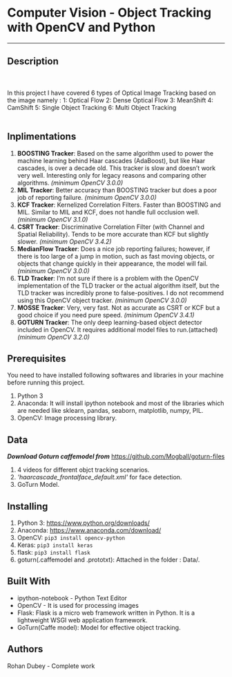 # Computer Vision - Object Tracking with OpenCV and Python
--------------------------------------------------------
## Description
<br><br>
In this project I have covered 6 types of Optical Image Tracking based on the image namely :
	1: Optical Flow
	2: Dense Optical Flow
	3: MeanShift
	4: CamShift
	5: Single Object Tracking
	6: Multi Object Tracking
  <br><br>
## Inplimentations
  1. **BOOSTING Tracker**: Based on the same algorithm used to power the machine learning behind Haar cascades (AdaBoost), but like Haar cascades, is over a decade old. This tracker is slow and doesn’t work very well. Interesting only for legacy reasons and comparing other algorithms. _(minimum OpenCV 3.0.0)_
  2. **MIL Tracker**: Better accuracy than BOOSTING tracker but does a poor job of reporting failure. _(minimum OpenCV 3.0.0)_
  3. **KCF Tracker**: Kernelized Correlation Filters. Faster than BOOSTING and MIL. Similar to MIL and KCF, does not handle full occlusion well. _(minimum OpenCV 3.1.0)_
  4. **CSRT Tracker**: Discriminative Correlation Filter (with Channel and Spatial Reliability). Tends to be more accurate than KCF but slightly slower. _(minimum OpenCV 3.4.2)_
  5. **MedianFlow Tracker**: Does a nice job reporting failures; however, if there is too large of a jump in motion, such as fast moving objects, or objects that change quickly in their appearance, the model will fail. _(minimum OpenCV 3.0.0)_
  6. **TLD Tracker**: I’m not sure if there is a problem with the OpenCV implementation of the TLD tracker or the actual algorithm itself, but the TLD tracker was incredibly prone to false-positives. I do not recommend using this OpenCV object tracker. _(minimum OpenCV 3.0.0)_
  7. **MOSSE Tracker**: Very, very fast. Not as accurate as CSRT or KCF but a good choice if you need pure speed. _(minimum OpenCV 3.4.1)_
  8. **GOTURN Tracker**: The only deep learning-based object detector included in OpenCV. It requires additional model files to run.(attached) _(minimum OpenCV 3.2.0)_
## Prerequisites
You need to have installed following softwares and libraries in your machine before running this project.
1. Python 3
2. Anaconda: It will install ipython notebook and most of the libraries which are needed like sklearn, pandas, seaborn, matplotlib, numpy, PIL.
3. OpenCV: Image processing library.
## Data 
_**Download Goturn caffemodel from**_ https://github.com/Mogball/goturn-files
1. 4 videos for different objct tracking scenarios.
2. _'haarcascade_frontalface_default.xml'_ for face detection.
3. GoTurn Model.

## Installing
1. Python 3: https://www.python.org/downloads/
2. Anaconda: https://www.anaconda.com/download/
3. OpenCV: ```pip3 install opencv-python```
4. Keras: ```pip3 install keras```
5. flask: ```pip3 install flask```
6. goturn(.caffemodel and .prototxt): Attached in the folder : Data/.
## Built With
* ipython-notebook - Python Text Editor
* OpenCV - It is used for processing images
* Flask: Flask is a micro web framework written in Python. It is a lightweight WSGI web application framework.
* GoTurn(Caffe model): Model for effective object tracking.
## Authors
Rohan Dubey - Complete work
